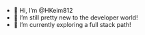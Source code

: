 - 👋 Hi, I’m @HKeim812
- 👀 I’m still pretty new to the developer world!
- 🌱 I’m currently exploring a full stack path!

<!---
HKeim812/HKeim812 is a ✨ special ✨ repository because its `README.md` (this file) appears on your GitHub profile.
You can click the Preview link to take a look at your changes.
--->
